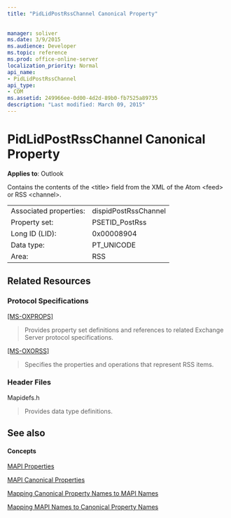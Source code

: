 ```yaml
---
title: "PidLidPostRssChannel Canonical Property"
 
 
manager: soliver
ms.date: 3/9/2015
ms.audience: Developer
ms.topic: reference
ms.prod: office-online-server
localization_priority: Normal
api_name:
- PidLidPostRssChannel
api_type:
- COM
ms.assetid: 249966ee-0d00-4d2d-89b0-fb7525a89735
description: "Last modified: March 09, 2015"
---
```


# PidLidPostRssChannel Canonical Property

  
  
**Applies to**: Outlook 
  
Contains the contents of the \<title\> field from the XML of the Atom \<feed\> or RSS \<channel\>.
  
|||
|:-----|:-----|
|Associated properties:  <br/> |dispidPostRssChannel  <br/> |
|Property set:  <br/> |PSETID_PostRss  <br/> |
|Long ID (LID):  <br/> |0x00008904  <br/> |
|Data type:  <br/> |PT_UNICODE  <br/> |
|Area:  <br/> |RSS  <br/> |
   
## Related Resources

### Protocol Specifications

[[MS-OXPROPS] ](http://msdn.microsoft.com/library/f6ab1613-aefe-447d-a49c-18217230b148%28Office.15%29.aspx)
  
> Provides property set definitions and references to related Exchange Server protocol specifications.
    
[[MS-OXORSS]](http://msdn.microsoft.com/library/53bc9634-0040-4b5a-aecd-29781d826009%28Office.15%29.aspx)
  
> Specifies the properties and operations that represent RSS items.
    
### Header Files

Mapidefs.h
  
> Provides data type definitions.
    
## See also

#### Concepts

[MAPI Properties](mapi-properties.md)
  
[MAPI Canonical Properties](mapi-canonical-properties.md)
  
[Mapping Canonical Property Names to MAPI Names](mapping-canonical-property-names-to-mapi-names.md)
  
[Mapping MAPI Names to Canonical Property Names](mapping-mapi-names-to-canonical-property-names.md)

